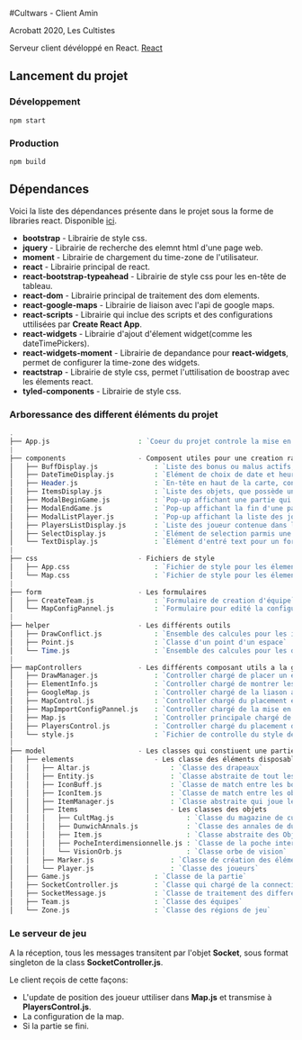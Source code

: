 #Cultwars - Client Amin

Acrobatt 2020, Les Cultistes

Serveur client dévéloppé en React. [React](https://reactjs.org/)

## Lancement du projet

### Développement
``` npm start ```

### Production
``` npm build ```


## Dépendances

Voici la liste des dépendances présente dans le projet sous la forme de libraries react. Disponible [ici](https://www.npmjs.com/).

- **bootstrap**                 - Librairie de style css.
- **jquery**                    - Librairie de recherche des elemnt html d'une page web.
- **moment**                    - Librairie de chargement du time-zone de l'utilisateur.
- **react**                     - Librairie principal de react.
- **react-bootstrap-typeahead** - Librairie de style css pour les en-tête de tableau.
- **react-dom**                 - Librairie principal de traitement des dom elements.
- **react-google-maps**         - Librairie de liaison avec l'api de google maps.
- **react-scripts**             - Librairie qui inclue des scripts et des configurations uttilisées par **Create React App**.
- **react-widgets**             - Librairie d'ajout d'élement widget(comme les dateTimePickers).
- **react-widgets-moment**      - Librairie de depandance pour **react-widgets**, permet de configurer la time-zone des widgets.
- **reactstrap**                - Librairie de style css, permet l'uttilisation de boostrap avec les élements react.
- **tyled-components**          - Librairie de style css.

### Arboressance des different éléments du projet

```php
.
├── App.js                      : `Coeur du projet controle la mise en place d'une partie, et son lancement si le serveur de jeu en contient deja une`
|
├── components                  - Composent utiles pour une creation rapide de la map
│   ├── BuffDisplay.js              : `Liste des bonus ou malus actifs, appartenant un joueur, sous la forme d'une liste html`
│   ├── DateTimeDisplay.js          : `Elément de choix de date et heure pour un formulaire html`
│   ├── Header.js                   : `En-tête en haut de la carte, contient des boutons`
│   ├── ItemsDisplay.js             : `Liste des objets, que possède un joueur, sous la forme d'une liste html`
│   ├── ModalBeginGame.js           : `Pop-up affichant une partie qui n\'as pas encore commencée,elle contient la liste des joueurs qui attendent le début de la partie`  
│   ├── ModalEndGame.js             : `Pop-up affichant la fin d'une partie, elle contient le classement des équipes`
│   ├── ModalListPlayer.js          : `Pop-up affichant la liste des joueurs connectés`
│   ├── PlayersListDisplay.js       : `Liste des joueur contenue dans la partie courante, sous la forme d'une liste html`
│   ├── SelectDisplay.js            : `Elément de selection parmis une liste d'élements pour un formulaire html`
│   └── TextDisplay.js              : `Elément d'entré text pour un formulaire html`
|
├── css                         - Fichiers de style
│   ├── App.css                     : `Fichier de style pour les élements de formulaire`
│   └── Map.css                     : `Fichier de style pour les élements contenue par la carte`
|
├── form                        - Les formulaires
│   ├── CreateTeam.js               : `Formulaire de creation d'équipe`
│   └── MapConfigPannel.js          : `Formulaire pour edité la configuration de la partie aprés injéction de la configuration JSON`
|
├── helper                      - Les différents outils
│   ├── DrawConflict.js             : `Ensemble des calcules pour les intéractions entre les éléments sur la carte`
│   ├── Point.js                    : `Classe d'un point d'un espace`
│   └── Time.js                     : `Ensemble des calcules pour les dates`
|
├── mapControllers              - Les différents composant utils a la gestion de la carte Google-Maps
│   ├── DrawManager.js              : `Controller chargé de placer un éléments sur la carte`
│   ├── ElementInfo.js              : `Controller chargé de montrer les bulle d'infos`
│   ├── GoogleMap.js                : `Controller chargé de la liason avec Google-Maps`
│   ├── MapControl.js               : `Controller chargé du placement et de la mise à jour des éléments sur la carte`
│   ├── MapImportConfigPannel.js    : `Controller chargé de la mise en ligne d'une nouvelle configuration JSON`
│   ├── Map.js                      : `Controller principale chargé de la création de la carte et de l'interaction entre les informations du serveur de jeux et des éléments de la carte. `
│   ├── PlayersControl.js           : `Controller chargé du placement des joeurs sur la carte`
│   └── style.js                    : `Fichier de controlle du style de la carte Google-Maps`
|
├── model                       - Les classes qui constiuent une partie
│   ├── elements                    - Les classe des éléments disposables sur la carte
│   │   ├── Altar.js                    : `Classe des drapeaux`
│   │   ├── Entity.js                   : `Classe abstraite de tout les élements disposables sur la carte`
│   │   ├── IconBuff.js                 : `Classe de match entre les bonus et les malus d'un joueur et leur images`
│   │   ├── IconItem.js                 : `Classe de match entre les objets et leur images`
│   │   ├── ItemManager.js              : `Classe abstraite qui joue le rôle de constructeur des objets`
│   │   ├── Items                       - Les classes des objets
│   │   │   ├── CultMag.js                  : `Classe du magazine de culte`
│   │   │   ├── DunwichAnnals.js            : `Classe des annales de dunwichs`
│   │   │   ├── Item.js                     : `Classe abstraite des Objects`
│   │   │   ├── PocheInterdimensionnelle.js : `Classe de la poche interdimenssionnelle`
│   │   │   └── VisionOrb.js                : `Classe orbe de vision`
│   │   ├── Marker.js                   : `Classe de création des éléments visuèlement parlant sur la carte`
│   │   └── Player.js                   : `Classe des joueurs`
│   ├── Game.js                     : `Classe de la partie`
│   ├── SocketController.js         : `Classe qui chargé de la connection avec le serveur de jeu `
│   ├── SocketMessage.js            : `Classe de traitement des differents types messages reçus et envoyés au serveur de jeu `
│   ├── Team.js                     : `Classe des équipes`
│   └── Zone.js                     : `Classe des régions de jeu`
```

### Le serveur de jeu

A la réception, tous les messages transitent par l'objet **Socket**, sous format singleton de la class **SocketController.js**.

Le client reçois de cette façons:
- L'update de position des joueur uttiliser dans **Map.js** et transmise à **PlayersControl.js**.
- La configuration de la map.
- Si la partie se fini.
